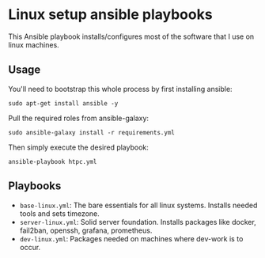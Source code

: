 # Linux setup ansible playbooks

This Ansible playbook installs/configures most of the software that I use on
linux machines.

## Usage

You'll need to bootstrap this whole process by first installing
ansible:

```sudo apt-get install ansible -y```

Pull the required roles from ansible-galaxy:

```sudo ansible-galaxy install -r requirements.yml```

Then simply execute the desired playbook:

```ansible-playbook htpc.yml```

## Playbooks

* `base-linux.yml`: The bare essentials for all linux systems. Installs needed
                    tools and sets timezone.
* `server-linux.yml`: Solid server foundation. Installs packages like docker,
                      fail2ban, openssh, grafana, prometheus.
* `dev-linux.yml`: Packages needed on machines where dev-work is to occur.


